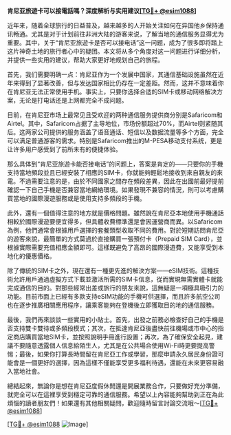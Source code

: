 **肯尼亚旅遊卡可以接電話嗎？深度解析与实用建议[[TG💪+ @esim1088](https://t.me/s/esim1088)]**

近年来，随着全球旅行的日益普及，越来越多的人开始关注如何在异国他乡保持通讯畅通。尤其是对于计划前往非洲大陆的游客来说，了解当地的通信服务显得尤为重要。其中，关于“肯尼亚旅遊卡是否可以接电话”这一问题，成为了很多即将踏上这片神奇土地的旅行者心中的疑团。本文将从多个角度对这一问题进行详细分析，并提供一些实用的建议，帮助大家更好地规划自己的旅程。

首先，我们需要明确一点：肯尼亚作为一个发展中国家，其通信基础设施虽然在近年来得到了显著改善，但与发达国家相比仍存在一定差距。然而，这并不意味着你在肯尼亚无法正常使用手机。事实上，只要你选择合适的SIM卡或移动网络解决方案，无论是打电话还是上网都完全不成问题。

目前，在肯尼亚市场上最常见且受欢迎的两种通信服务提供商分别是Safaricom和Airtel。其中，Safaricom占据了主导地位，市场份额超过70%，而Airtel则紧随其后。这两家公司提供的服务涵盖了语音通话、短信以及数据流量等多个方面，完全可以满足普通游客的需求。特别是Safaricom推出的M-PESA移动支付系统，更是让许多用户感受到了前所未有的便捷体验。

那么具体到“肯尼亚旅遊卡能否接电话”的问题上，答案是肯定的——只要你的手機支持當地頻段並且已經安裝了相應的SIM卡，你就能夠輕鬆地接收到來自親友的來電。不過需要注意的是，由於不同國家之間存在頻段差異，因此在出國前最好提前確認一下自己手機是否兼容當地網絡環境。如果發現不兼容的情況，則可以考慮購買當地的國際漫遊服務或是使用支持多頻段的手機。

此外，還有一個值得注意的地方就是價格問題。雖然說在肯尼亞本地使用手機通話相較於國際漫遊要便宜得多，但具體收費標準還是會因運營商而異。以Safaricom為例，他們通常會根據用戶選擇的套餐類型收取不同的費用。對於短期訪問肯尼亞的遊客來說，最簡單的方式莫過於直接購買一張預付卡（Prepaid SIM Card），並根據實際需要充值相應金額即可。這樣既避免了高昂的國際漫遊費，又能享受到本地化的優惠價格。

除了傳統的SIM卡之外，現在還有一種更先進的解決方案——eSIM技術。這種技術允許用戶通過虛擬方式下載並激活所需的SIM卡信息，從而實現無需實體卡就能完成通信的目的。對那些經常出差或旅行的朋友來說，這無疑是一項極具吸引力的功能。目前市面上已經有多款支持eSIM功能的手機可供選擇，而且許多航空公司也在逐步推廣相關應用程序，讓乘客能夠在登機後立即獲取目的地的通信服務。

最後，我們再來談談一些實用的小貼士。首先，出發之前務必檢查好自己的手機是否支持雙卡雙待或多頻段模式；其次，在抵達肯尼亞後盡快前往機場或市中心的指定商店購買當地SIM卡，並按照說明手冊進行設置；再次，為了確保安全起見，建議不要隨意透露個人信息給陌生人，尤其是在公共場合使用Wi-Fi時更要提高警惕；最後，如果你打算長時間留在肯尼亞工作或學習，那麼申請永久居民身份證可能會是一個更好的選擇，因為這樣不僅能享受更多福利待遇，還能在未來更容易融入當地社會。

總結起來，無論你是想在肯尼亞度假休閒還是開展業務合作，只要做好充分準備，就完全可以在這裡享受到穩定可靠的通信服務。希望以上內容能夠幫助到正在為此煩惱的讀者朋友們！如果還有其他相關疑問，歡迎隨時留言討論交流哦～[[TG💪+ @esim1088](https://t.me/s/esim1088)]

[[TG💪+ @esim1088](https://t.me/s/esim1088) ![Image](https://i.postimg.cc/4NQfJmqS/Snipaste-2025-05-13-00-14-12.png)]